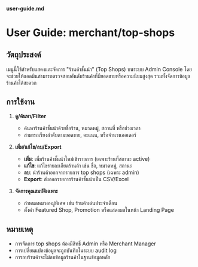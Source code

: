 #### **user-guide.md**

# User Guide: merchant/top-shops

## วัตถุประสงค์
เมนูนี้ใช้สำหรับแสดงและจัดการ "ร้านค้าชั้นนำ" (Top Shops) บนระบบ Admin Console โดยจะช่วยให้แอดมินสามารถตรวจสอบอันดับร้านค้าที่มียอดขายหรือความนิยมสูงสุด รวมทั้งจัดการข้อมูลร้านค้าได้สะดวก

## การใช้งาน

1. **ดู/ค้นหา/Filter**
   - ค้นหาร้านค้าชั้นนำด้วยชื่อร้าน, หมวดหมู่, สถานที่ หรือช่วงเวลา
   - สามารถเรียงลำดับตามยอดขาย, คะแนน, หรือจำนวนออเดอร์

2. **เพิ่ม/แก้ไข/ลบ/Export**
   - **เพิ่ม**: เพิ่มร้านค้าชั้นนำใหม่เข้ารายการ (เฉพาะร้านที่สถานะ active)
   - **แก้ไข**: แก้ไขรายละเอียดร้านค้า เช่น ชื่อ, หมวดหมู่, สถานะ
   - **ลบ**: นำร้านค้าออกจากรายการ top shops (เฉพาะ admin)
   - **Export**: ส่งออกรายการร้านค้าชั้นนำเป็น CSV/Excel

3. **จัดการคุณสมบัติเฉพาะ**
   - กำหนดหมวดหมู่พิเศษ เช่น ร้านค้าเด่นประจำเดือน
   - ตั้งค่า Featured Shop, Promotion หรือแสดงผลในหน้า Landing Page

## หมายเหตุ
- การจัดการ top shops ต้องมีสิทธิ์ Admin หรือ Merchant Manager
- การเปลี่ยนแปลงข้อมูลจะถูกบันทึกในระบบ audit log
- การลบร้านค้าจะไม่ลบข้อมูลร้านค้าในฐานข้อมูลหลัก

